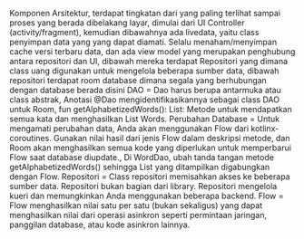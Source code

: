 Komponen Arsitektur, terdapat tingkatan dari yang paling terlihat sampai proses yang berada dibelakang layar, dimulai dari UI Controller (activity/fragment), kemudian dibawahnya ada livedata, yaitu class penyimpan data yang yang dapat diamati. Selalu menaham/menyimpan cache versi terbaru data, dan ada view model yang merupakan penghubung antara repositori dan UI, dibawah mereka terdapat Repositori yang dimana class uang digunakan untuk mengelola beberapa sumber data, dibawah repositori terdapat room database dimana segala yang berhubungan dengan database berada disini
DAO = Dao harus berupa antarmuka atau class abstrak, Anotasi @Dao mengidentifikasikannya sebagai class DAO untuk Room, fun getAlphabetizedWords(): List<Word>: Metode untuk mendapatkan semua kata dan menghasilkan List Words.
Perubahan Database = Untuk mengamati perubahan data, Anda akan menggunakan Flow dari kotlinx-coroutines. Gunakan nilai hasil dari jenis Flow dalam deskripsi metode, dan Room akan menghasilkan semua kode yang diperlukan untuk memperbarui Flow saat database diupdate., Di WordDao, ubah tanda tangan metode getAlphabetizedWords() sehingga List<Word> yang ditampilkan digabungkan dengan Flow.
Repositori = Class repositori memisahkan akses ke beberapa sumber data. Repositori bukan bagian dari library. Repositori mengelola kueri dan memungkinkan Anda menggunakan beberapa backend. 
Flow = Flow menghasilkan nilai satu per satu (bukan sekaligus) yang dapat menghasilkan nilai dari operasi asinkron seperti permintaan jaringan, panggilan database, atau kode asinkron lainnya.
